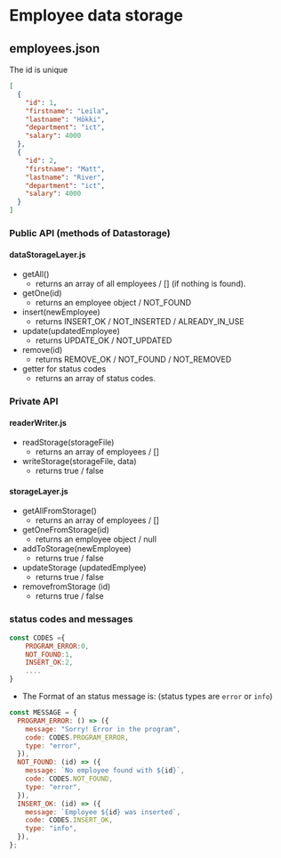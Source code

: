 # Employee data storage

## employees.json

The id is unique

```json
[
  {
    "id": 1,
    "firstname": "Leila",
    "lastname": "Hökki",
    "department": "ict",
    "salary": 4000
  },
  {
    "id": 2,
    "firstname": "Matt",
    "lastname": "River",
    "department": "ict",
    "salary": 4000
  }
]
```

### Public API (methods of Datastorage)

#### dataStorageLayer.js

- getAll()
  - returns an array of all employees / [] (if nothing is found).
- getOne(id)
  - returns an employee object / NOT_FOUND
- insert(newEmployee)
  - returns INSERT_OK / NOT_INSERTED / ALREADY_IN_USE
- update(updatedEmployee)
  - returns UPDATE_OK / NOT_UPDATED
- remove(id)
  - returns REMOVE_OK / NOT_FOUND / NOT_REMOVED
- getter for status codes
  - returns an array of status codes.

### Private API

#### readerWriter.js

- readStorage(storageFile)
  - returns an array of employees / []
- writeStorage(storageFile, data)
  - returns true / false

#### storageLayer.js

- getAllFromStorage()
  - returns an array of employees / []
- getOneFromStorage(id)
  - returns an employee object / null
- addToStorage(newEmployee)
  - returns true / false
- updateStorage (updatedEmplyee)
  - returns true / false
- removefromStorage (id)
  - returns true / false

### status codes and messages

```js
const CODES ={
    PROGRAM_ERROR:0,
    NOT_FOUND:1,
    INSERT_OK:2,
    ....
}
```

- The Format of an status message is:
  (status types are `error` or `info`)

```js
const MESSAGE = {
  PROGRAM_ERROR: () => ({
    message: "Sorry! Error in the program",
    code: CODES.PROGRAM_ERROR,
    type: "error",
  }),
  NOT_FOUND: (id) => ({
    message: `No employee found with ${id}`,
    code: CODES.NOT_FOUND,
    type: "error",
  }),
  INSERT_OK: (id) => ({
    message: `Employee ${id} was inserted`,
    code: CODES.INSERT_OK,
    type: "info",
  }),
};
```
